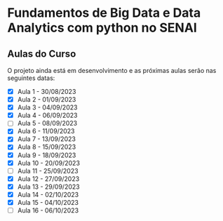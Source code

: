 # Fundamentos de Big Data e Data Analytics com python no SENAI

## Aulas do Curso

O projeto ainda está em desenvolvimento e as próximas aulas serão nas seguintes datas:

- [x] Aula 1 - 30/08/2023
- [x] Aula 2 - 01/09/2023
- [x] Aula 3 - 04/09/2023
- [x] Aula 4 - 06/09/2023
- [ ] Aula 5 - 08/09/2023
- [x] Aula 6 - 11/09/2023
- [x] Aula 7 - 13/09/2023
- [x] Aula 8 - 15/09/2023
- [x] Aula 9 - 18/09/2023
- [x] Aula 10 - 20/09/2023
- [ ] Aula 11 - 25/09/2023
- [x] Aula 12 - 27/09/2023
- [x] Aula 13 - 29/09/2023
- [x] Aula 14 - 02/10/2023
- [x] Aula 15 - 04/10/2023
- [ ] Aula 16 - 06/10/2023
